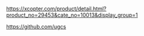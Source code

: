 

https://xcopter.com/product/detail.html?product_no=29453&cate_no=10013&display_group=1

https://github.com/ugcs
